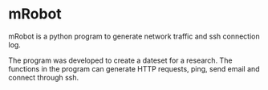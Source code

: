 # mRobot
mRobot is a python program to generate network traffic and ssh connection log.

The program was developed to create a dateset for a research. The functions in the program can generate HTTP requests, ping, send email and connect through ssh.

